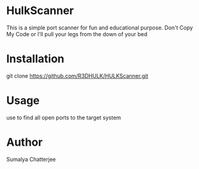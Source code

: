 # HulkScanner
This is a simple port scanner for fun and educational purpose. Don't Copy My Code or I'll pull your legs from the down of your bed 
# Installation
git clone https://github.com/R3DHULK/HULKScanner.git
# Usage
use to find all open ports to the target system
# Author
Sumalya Chatterjee
